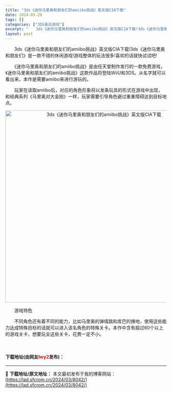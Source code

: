 ```yaml
---
title: "3ds《迷你马里奥和朋友们的amiibo挑战》英文版CIA下载"
date: 2024-03-29
tags: []
categories: ["3DS英日游戏"]
excerpt: "　　3ds《迷你马里奥和朋友们的amiibo挑战》英文版CIA下载!3ds《迷你马里奥和朋友们》是一款不错的休闲游戏!游戏整体的玩法很多!喜欢的话就快试试吧! 　　《迷你马里奥和朋友们的amiibo挑战》是由任天堂制作发行的一款免费游戏，《迷你马里奥和朋友们的amiibo挑战》这款作品将登陆WiiU&hellip;"
layout: post
---
```


 <p>　　3ds《迷你马里奥和朋友们的amiibo挑战》英文版CIA下载!3ds《迷你马里奥和朋友们》是一款不错的休闲游戏!游戏整体的玩法很多!喜欢的话就快试试吧!</p> <p>　　《迷你马里奥和朋友们的amiibo挑战》是由任天堂制作发行的一款免费游戏，《迷你马里奥和朋友们的amiibo挑战》这款作品将登陆WiiU和3DS。从名字就可以看出来，本作是需要amiibo来进行游玩的。</p> <p>　　玩家在读取amiibo后，对应的角色形象将以发条玩具的形式在游戏中出现，和经典系列《马里奥对大金刚》一样，玩家需要引导角色避过重重障碍达到目标地点。</p> <p align="center"><img align="" border="0" src="https://lad.sfcrom.cn/wp-content/uploads/2024/03/20240329_66061978305ee.webp" width="600" alt="3ds《迷你马里奥和朋友们的amiibo挑战》英文版CIA下载" /></p> <p>　　游戏特色</p> <p>　　不同角色还有着不同的能力，比如马里奥的弹墙跳和库巴的捶地，使用这些能力达成特殊目标的话就可以进入该名角色的特殊关卡。本作中含有超过60个以上的游戏关卡，想要玩全这些关卡，花费一定不小。</p> <p>&nbsp;</p> <p><h4>下载地址(由网友<font color="red">lwy2</font>发布)：</h4></p> 

---
📖 **下载地址/原文地址：** 本文最初发布于我的博客网站：[https://lad.sfcrom.cn/2024/03/8042/](https://lad.sfcrom.cn/2024/03/8042/)
